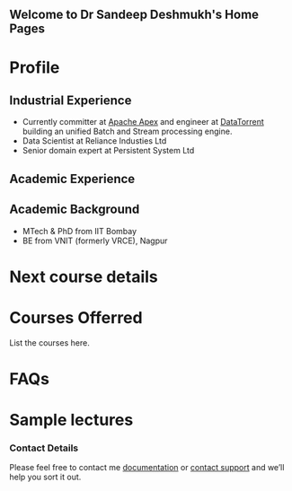 ## Welcome to Dr Sandeep Deshmukh's Home Pages


# Profile

## Industrial Experience
- Currently committer at [Apache Apex](apex.apache.org) and engineer at [DataTorrent](www.datatorrent.com) building an unified Batch and Stream processing engine. 
- Data Scientist at Reliance Industies Ltd
- Senior domain expert at Persistent System Ltd

## Academic Experience


## Academic Background
- MTech & PhD from IIT Bombay
- BE from VNIT (formerly VRCE), Nagpur

# Next course details


# Courses Offerred

List the courses here.


# FAQs

# Sample lectures

### Contact Details

Please feel free to contact me [documentation](https://help.github.com/categories/github-pages-basics/) or [contact support](https://github.com/contact) and we’ll help you sort it out.
